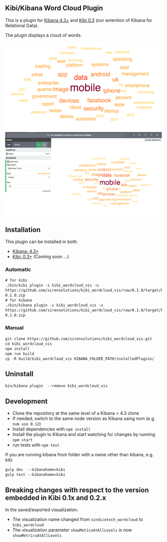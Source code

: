 ## Kibi/Kibana Word Cloud Plugin    

This is a plugin for [Kibana 4.3+](https://www.elastic.co/products/kibana) and [Kibi 0.3](http://siren.solutions/kibi) (our extention of Kibana for Relational Data).

The plugin displays a cloud of words.

![image](img/wordcloud.png)
![image](img/wordcloud-config.png)

## Installation

This plugin can be installed in both:
 
 * [Kibana: 4.3+](https://www.elastic.co/downloads/past-releases/kibana-4-3-0)
 * [Kibi: 0.3+](https://siren.solutions/kibi) (Coming soon ...)

### Automatic

```
# for kibi
./bin/kibi plugin -i kibi_wordcloud_vis -u https://github.com/sirensolutions/kibi_wordcloud_vis/raw/0.1.0/target/kibi_wordcloud_vis-0.1.0.zip
# for kibana 
./bin/kibana plugin -i kibi_wordcloud_vis -u https://github.com/sirensolutions/kibi_wordcloud_vis/raw/0.1.0/target/kibi_wordcloud_vis-0.1.0.zip
```
    
### Manual

```
git clone https://github.com/sirensolutions/kibi_wordcloud_vis.git
cd kibi_wordcloud_vis
npm install
npm run build
cp -R build/kibi_wordcloud_vis KIBANA_FOLDER_PATH/installedPlugins/
```

## Uninstall

```
bin/kibana plugin  --remove kibi_wordcloud_vis
```

## Development

- Clone the repository at the same level of a Kibana > 4.3 clone
- If needed, switch to the same node version as Kibana using nvm 
  (e.g. `nvm use 0.12`)
- Install dependencies with `npm install`
- Install the plugin to Kibana and start watching for changes by running 
  `npm start`
- run tests with `npm test`

If you are running kibana from folder with a name other than kibana, e.g. kibi

```
gulp dev  --kibanahome=kibi
gulp test --kibanahome=kibi
```


## Breaking changes with respect to the version embedded in Kibi 0.1x and 0.2.x

In the saved/exported visualization:     

- The visualization name changed from `sindicetech_wordcloud` to 
  `kibi_wordcloud`
- The visualization parameter `showMeticsAtAllLevels` is now
  `showMetricsAtAllLevels`
